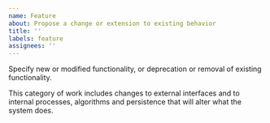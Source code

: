 ```yaml
---
name: Feature
about: Propose a change or extension to existing behavior
title: ''
labels: feature
assignees: ''
---
```


Specify new or modified functionality, or deprecation or removal of existing functionality.

This category of work includes changes to external interfaces and to internal processes, algorithms and persistence that will alter what the system does.
